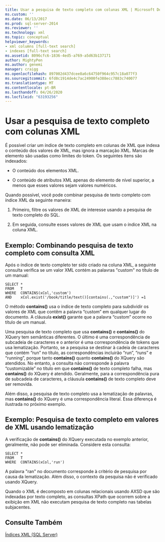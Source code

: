 ```yaml
---
title: Usar a pesquisa de texto completo com colunas XML | Microsoft Docs
ms.custom: ''
ms.date: 06/13/2017
ms.prod: sql-server-2014
ms.reviewer: ''
ms.technology: xml
ms.topic: conceptual
helpviewer_keywords:
- xml columns [full-text search]
- indexes [full-text search]
ms.assetid: 8096cfc6-1836-4ed5-a769-a5d63b137171
author: MightyPen
ms.author: genemi
manager: craigg
ms.openlocfilehash: 897002d437dcee8a6c64750f964c957c18a077f3
ms.sourcegitcommit: 6fd8c1914de4c7ac24900fe388ecc7883c740077
ms.translationtype: MT
ms.contentlocale: pt-BR
ms.lasthandoff: 04/26/2020
ms.locfileid: "63193256"
---
```

# <a name="use-full-text-search-with-xml-columns"></a>Usar a pesquisa de texto completo com colunas XML
  É possível criar um índice de texto completo em colunas de XML que indexa o conteúdo dos valores de XML, mas ignora a marcação XML. Marcas de elemento são usadas como limites do token. Os seguintes itens são indexados:  
  
-   O conteúdo dos elementos XML.  
  
-   O conteúdo de atributos XML apenas do elemento de nível superior, a menos que esses valores sejam valores numéricos.  
  
 Quando possível, você pode combinar pesquisa de texto completo com índice XML da seguinte maneira:  
  
1.  Primeiro, filtre os valores de XML de interesse usando a pesquisa de texto completo do SQL.  
  
2.  Em seguida, consulte esses valores de XML que usam o índice XML na coluna XML.  
  
## <a name="example-combining-full-text-search-with-xml-querying"></a>Exemplo: Combinando pesquisa de texto completo com consulta XML  
 Após o índice de texto completo ter sido criado na coluna XML, a seguinte consulta verifica se um valor XML contém as palavras "custom" no título de um manual:  
  
```  
SELECT *   
FROM   T   
WHERE  CONTAINS(xCol,'custom')   
AND    xCol.exist('/book/title/text()[contains(.,"custom")]') =1  
```  
  
 O método **contains()** usa o índice de texto completo para subdividir os valores de XML que contêm a palavra “custom” em qualquer lugar do documento. A cláusula **exist()** garante que a palavra “custom” ocorre no título de um manual.  
  
 Uma pesquisa de texto completo que usa **contains()** e **contains()** do XQuery tem semânticas diferentes. O último é uma correspondência de subcadeia de caracteres e o anterior é uma correspondência de tokens que usa lematização. Portanto, se a pesquisa se destinar à cadeia de caracteres que contém “run” no título, as correspondências incluirão “run”, “runs” e “running”, porque tanto **contains()** quanto **contains()** do XQuery são atendidos. No entanto, a consulta não corresponde à palavra “customizable” no título em que **contains()** de texto completo falha, mas **contains()** do XQuery é atendido. Geralmente, para a correspondência pura de subcadeia de caracteres, a cláusula **contains()** de texto completo deve ser removida.  
  
 Além disso, a pesquisa de texto completo usa a lematização de palavras, mas **contains()** do XQuery é uma correspondência literal. Essa diferença é ilustrada no próximo exemplo.  
  
## <a name="example-full-text-search-on-xml-values-using-stemming"></a>Exemplo: Pesquisa de texto completo em valores de XML usando lematização  
 A verificação de **contains()** do XQuery executada no exemplo anterior, geralmente, não pode ser eliminada. Considere esta consulta:  
  
```  
SELECT *   
FROM   T   
WHERE  CONTAINS(xCol,'run')   
```  
  
 A palavra "ran" no documento corresponde à critério de pesquisa por causa da lematização. Além disso, o contexto da pesquisa não é verificado usando XQuery.  
  
 Quando o XML é decomposto em colunas relacionais usando AXSD que são indexadas por texto completo, as consultas XPath que ocorrem sobre a exibição em XML não executam pesquisa de texto completo nas tabelas subjacentes.  
  
## <a name="see-also"></a>Consulte Também  
 [Índices XML &#40;SQL Server&#41;](xml-indexes-sql-server.md)  
  
  
